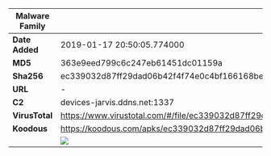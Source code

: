| Malware Family | SandroRat                                                    |
| -------------- | ------------------------------------------------------------ |
| **Date Added** | 2019-01-17 20:50:05.774000                                                   |
| **MD5**        | 363e9eed799c6c247eb61451dc01159a                             |
| **Sha256**     | ec339032d87ff29dad06b42f4f74e0c4bf166168be54709bd7d85b78d9c1e377 |
| **URL**        | -                                                            |
| **C2**         | devices-jarvis.ddns.net:1337 |
| **VirusTotal** | https://www.virustotal.com/#/file/ec339032d87ff29dad06b42f4f74e0c4bf166168be54709bd7d85b78d9c1e377/detection |
| **Koodous**    | https://koodous.com/apks/ec339032d87ff29dad06b42f4f74e0c4bf166168be54709bd7d85b78d9c1e377 |
|                | ![](../assets/ec339032d87ff29dad06b42f4f74e0c4bf166168be54709bd7d85b78d9c1e377.png) |
